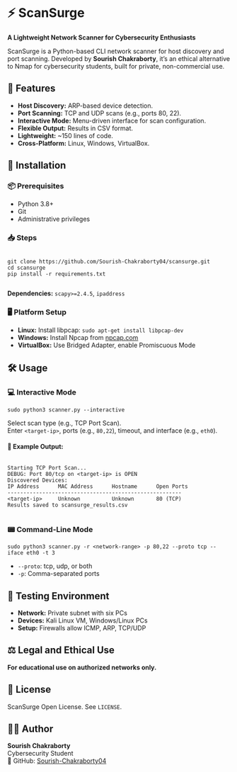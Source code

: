   <h1>⚡ ScanSurge</h1>
  <p><strong>A Lightweight Network Scanner for Cybersecurity Enthusiasts</strong></p>

  <p>
    ScanSurge is a Python-based CLI network scanner for host discovery and port scanning. Developed by <strong>Sourish Chakraborty</strong>, it’s an ethical alternative to Nmap for cybersecurity students, built for private, non-commercial use.
  </p>

  <h2>🚀 Features</h2>
  <ul>
    <li><strong>Host Discovery:</strong> ARP-based device detection.</li>
    <li><strong>Port Scanning:</strong> TCP and UDP scans (e.g., ports 80, 22).</li>
    <li><strong>Interactive Mode:</strong> Menu-driven interface for scan configuration.</li>
    <li><strong>Flexible Output:</strong> Results in CSV format.</li>
    <li><strong>Lightweight:</strong> ~150 lines of code.</li>
    <li><strong>Cross-Platform:</strong> Linux, Windows, VirtualBox.</li>
  </ul>

  <h2>🔧 Installation</h2>

  <h3>📦 Prerequisites</h3>
  <ul>
    <li>Python 3.8+</li>
    <li>Git</li>
    <li>Administrative privileges</li>
  </ul>

  <h3>📥 Steps</h3>
  <pre><code>
git clone https://github.com/Sourish-Chakraborty04/scansurge.git
cd scansurge
pip install -r requirements.txt
  </code></pre>

  <p><strong>Dependencies:</strong> <code>scapy&gt;=2.4.5</code>, <code>ipaddress</code></p>

  <h3>🖥️ Platform Setup</h3>
  <ul>
    <li><strong>Linux:</strong> Install libpcap: <code>sudo apt-get install libpcap-dev</code></li>
    <li><strong>Windows:</strong> Install Npcap from <a href="https://npcap.com" target="_blank">npcap.com</a></li>
    <li><strong>VirtualBox:</strong> Use Bridged Adapter, enable Promiscuous Mode</li>
  </ul>

  <h2>🛠️ Usage</h2>

  <h3>💻 Interactive Mode</h3>
  <pre><code>sudo python3 scanner.py --interactive</code></pre>
  <p>
    Select scan type (e.g., TCP Port Scan).<br>
    Enter <code>&lt;target-ip&gt;</code>, ports (e.g., <code>80,22</code>), timeout, and interface (e.g., <code>eth0</code>).
  </p>

  <h4>🔎 Example Output:</h4>
  <pre><code>
Starting TCP Port Scan...
DEBUG: Port 80/tcp on &lt;target-ip&gt; is OPEN
Discovered Devices:
IP Address      MAC Address      Hostname      Open Ports
-------------------------------------------------------
&lt;target-ip&gt;     Unknown          Unknown       80 (TCP)
Results saved to scansurge_results.csv
  </code></pre>

  <h3>📟 Command-Line Mode</h3>
  <pre><code>sudo python3 scanner.py -r &lt;network-range&gt; -p 80,22 --proto tcp --iface eth0 -t 3</code></pre>

  <ul>
    <li><code>--proto</code>: tcp, udp, or both</li>
    <li><code>-p</code>: Comma-separated ports</li>
  </ul>

  <h2>🧪 Testing Environment</h2>
  <ul>
    <li><strong>Network:</strong> Private subnet with six PCs</li>
    <li><strong>Devices:</strong> Kali Linux VM, Windows/Linux PCs</li>
    <li><strong>Setup:</strong> Firewalls allow ICMP, ARP, TCP/UDP</li>
  </ul>

  <h2>⚖️ Legal and Ethical Use</h2>
  <p><strong>For educational use on authorized networks only.</strong></p>

  <h2>📝 License</h2>
  <p>ScanSurge Open License. See <code>LICENSE</code>.</p>

  <h2>👨‍💻 Author</h2>
  <p>
    <strong>Sourish Chakraborty</strong><br>
    Cybersecurity Student<br>
    🔗 GitHub: <a href="https://github.com/Sourish-Chakraborty04" target="_blank">Sourish-Chakraborty04</a>
  </p>
